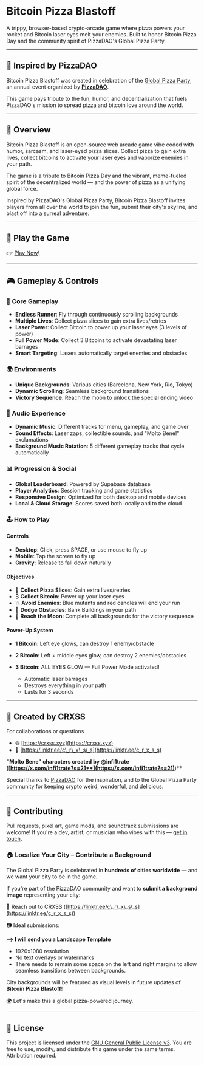 # Bitcoin Pizza Blastoff

A trippy, browser-based crypto-arcade game where pizza powers your rocket and Bitcoin laser eyes melt your enemies.
Built to honor Bitcoin Pizza Day and the community spirit of PizzaDAO's Global Pizza Party.

---

## 🍕 Inspired by PizzaDAO

Bitcoin Pizza Blastoff was created in celebration of the [Global Pizza Party](https://globalpizza.party/),
an annual event organized by **[PizzaDAO](https://twitter.com/Pizza_DAO)**.

This game pays tribute to the fun, humor, and decentralization that fuels PizzaDAO's mission to spread pizza and bitcoin love around the world.

---

## 🚀 Overview

Bitcoin Pizza Blastoff is an open-source web arcade game vibe coded with humor, sarcasm, and laser-eyed pizza slices.
Collect pizza to gain extra lives, collect bitcoins to activate your laser eyes and vaporize enemies in your path.

The game is a tribute to Bitcoin Pizza Day and the vibrant, meme-fueled spirit of the decentralized world — and the power of pizza as a unifying global force.

Inspired by PizzaDAO's Global Pizza Party, Bitcoin Pizza Blastoff invites players from all over the world to join the fun, submit their city's skyline, and blast off into a surreal adventure.

---

## 🚀 Play the Game

👉 [Play Now](https://c-r-x-s-s.github.io/Bitcoin-Pizza-Blastoff/)\\

---

## 🎮 Gameplay & Controls

### 🎯 Core Gameplay

* **Endless Runner**: Fly through continuously scrolling backgrounds
* **Multiple Lives**: Collect pizza slices to gain extra lives/retries
* **Laser Power**: Collect Bitcoin to power up your laser eyes (3 levels of power)
* **Full Power Mode**: Collect 3 Bitcoins to activate devastating laser barrages
* **Smart Targeting**: Lasers automatically target enemies and obstacles

### 🌍 Environments

* **Unique Backgrounds**: Various cities (Barcelona, New York, Rio, Tokyo) 
* **Dynamic Scrolling**: Seamless background transitions
* **Victory Sequence**: Reach the moon to unlock the special ending video

### 🎵 Audio Experience

* **Dynamic Music**: Different tracks for menu, gameplay, and game over
* **Sound Effects**: Laser zaps, collectible sounds, and "Molto Bene!" exclamations
* **Background Music Rotation**: 5 different gameplay tracks that cycle automatically

### 📊 Progression & Social

* **Global Leaderboard**: Powered by Supabase database
* **Player Analytics**: Session tracking and game statistics
* **Responsive Design**: Optimized for both desktop and mobile devices
* **Local & Cloud Storage**: Scores saved both locally and to the cloud

### 🕹️ How to Play

#### Controls

* **Desktop**: Click, press SPACE, or use mouse to fly up
* **Mobile**: Tap the screen to fly up
* **Gravity**: Release to fall down naturally

#### Objectives

* 🍕 **Collect Pizza Slices**: Gain extra lives/retries
* ₿ **Collect Bitcoin**: Power up your laser eyes
* 💥 **Avoid Enemies**: Blue mutants and red candles will end your run
* 🏢 **Dodge Obstacles**: Bank Buildings in your path
* 🌙 **Reach the Moon**: Complete all backgrounds for the victory sequence

#### Power-Up System

* **1 Bitcoin**: Left eye glows, can destroy 1 enemy/obstacle
* **2 Bitcoin**: Left + middle eyes glow, can destroy 2 enemies/obstacles
* **3 Bitcoin**: ALL EYES GLOW — Full Power Mode activated!

  * Automatic laser barrages
  * Destroys everything in your path
  * Lasts for 3 seconds

---

## 👤 Created by CRXSS

For collaborations or questions

* 🌐 [https://crxss.xyz](https://crxss.xyz)
* 🔗 [https://linktr.ee/c\_r\_x\_s\_s](https://linktr.ee/c_r_x_s_s)

**"Molto Bene" characters created by @infi1trate (**[**https://x.com/infi1trate?s=21**](https://x.com/infi1trate?s=21)**)**

Special thanks to [PizzaDAO](https://globalpizza.party/) for the inspiration, and to the Global Pizza Party community for keeping crypto weird, wonderful, and delicious.

---

## 🤝 Contributing

Pull requests, pixel art, game mods, and soundtrack submissions are welcome!
If you're a dev, artist, or musician who vibes with this — [get in touch](https://linktr.ee/c_r_x_s_s).

### 🏠 Localize Your City – Contribute a Background

The Global Pizza Party is celebrated in **hundreds of cities worldwide** — and we want your city to be in the game.

If you're part of the PizzaDAO community and want to **submit a background image** representing your city:

📩 Reach out to CRXSS ([https://linktr.ee/c\_r\_x\_s\_s](https://linktr.ee/c_r_x_s_s))

📷 Ideal submissions:

**-->  I will send you a Landscape Template**

* 1920x1080 resolution
* No text overlays or watermarks
* There needs to remain some space on the left and right margins to allow seamless transitions between backgrounds.

City backgrounds will be featured as visual levels in future updates of **Bitcoin Pizza Blastoff**!

🌍 Let's make this a global pizza-powered journey.

---

## 📜 License

This project is licensed under the [GNU General Public License v3](./LICENSE).
You are free to use, modify, and distribute this game under the same terms. Attribution required.
